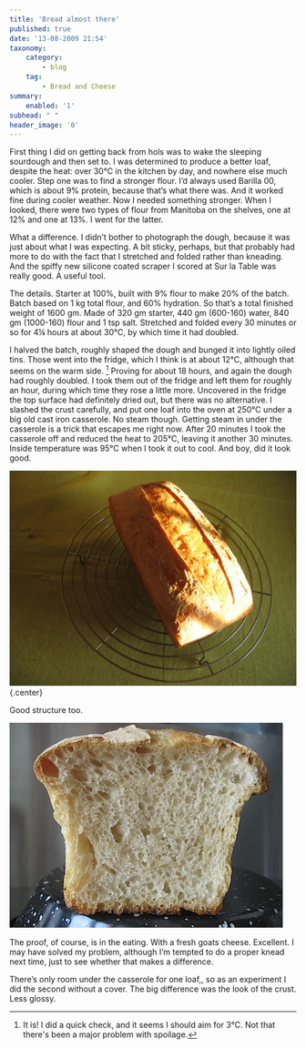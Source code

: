 ```yaml
---
title: 'Bread almost there'
published: true
date: '13-08-2009 21:54'
taxonomy:
    category:
        - blog
    tag:
        - Bread and Cheese
summary:
    enabled: '1'
subhead: " "
header_image: '0'
---
```


First thing I did on getting back from hols was to wake the sleeping sourdough and then set to. I was determined to produce a better loaf, despite the heat: over 30℃ in the kitchen by day, and nowhere else much cooler. Step one was to find a stronger flour. I’d always used Barilla 00, which is about 9% protein, because that’s what there was. And it worked fine during cooler weather. Now I needed something stronger. When I looked, there were two types of flour from Manitoba on the shelves, one at 12% and one at 13%. I went for the latter.

What a difference. I didn’t bother to photograph the dough, because it was just about what I was expecting. A bit sticky, perhaps, but that probably had more to do with the fact that I stretched and folded rather than kneading. And the spiffy new silicone coated scraper I scored at Sur la Table was really good. A useful tool.

The details. Starter at 100%, built with 9% flour to make 20% of the batch. Batch based on 1 kg total flour, and 60% hydration. So that’s a total finished weight of 1600 gm. Made of 320 gm starter, 440 gm (600-160) water, 840 gm (1000-160) flour and 1 tsp salt. Stretched and folded every 30 minutes or so for 4¼ hours at about 30℃, by which time it had doubled.

I halved the batch, roughly shaped the dough and bunged it into lightly oiled tins. Those went into the fridge, which I think is at about 12℃, although that seems on the warm side. [^fn1] Proving for about 18 hours, and again the dough had roughly doubled. I took them out of the fridge and left them for roughly an hour, during which time they rose a little more. Uncovered in the fridge the top surface had definitely dried out, but there was no alternative. I slashed the crust carefully, and put one loaf into the oven at 250℃ under a big old cast iron casserole. No steam though. Getting steam in under the casserole is a trick that escapes me right now. After 20 minutes I took the casserole off and reduced the heat to 205℃, leaving it another 30 minutes. Inside temperature was 95℃ when I took it out to cool. And boy, did it look good.

![Loaf of bread](Loaf-11082009.jpg){.center}

Good structure too.

![Crumb picture of bread loaf](Crumb-11082009.jpg)

The proof, of course, is in the eating. With a fresh goats cheese. Excellent. I may have solved my problem, although I’m tempted to do a proper knead next time, just to see whether that makes a difference.

There’s only room under the casserole for one loaf,, so as an experiment I did the second without a cover. The big difference was the look of the crust. Less glossy.

[^fn1]: It is! I did a quick check, and it seems I should aim for 3℃. Not that there's been a major problem with spoilage. 
